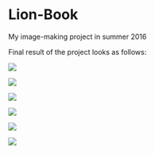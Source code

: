 # Lion-Book
My image-making project in summer 2016

Final result of the project looks as follows:

![](https://github.com/arjunkhode/Lion-Book/blob/master/lionbook5.png)

![](https://github.com/arjunkhode/Lion-Book/blob/master/lionbook52.png)

![](https://github.com/arjunkhode/Lion-Book/blob/master/lionbook53.png)

![](https://github.com/arjunkhode/Lion-Book/blob/master/lionbook54.png)

![](https://github.com/arjunkhode/Lion-Book/blob/master/lionbook55.png)

![](https://github.com/arjunkhode/Lion-Book/blob/master/lionbook56.png)
